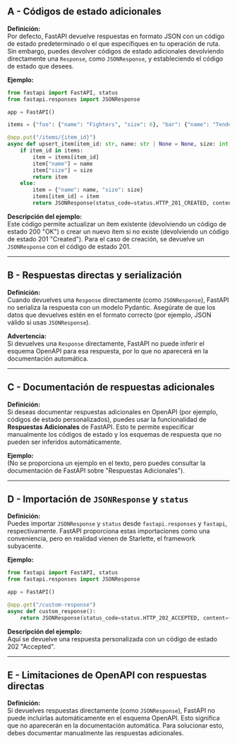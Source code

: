 ## A - Códigos de estado adicionales

**Definición:**  
Por defecto, FastAPI devuelve respuestas en formato JSON con un código de estado predeterminado o el que especifiques en tu operación de ruta. Sin embargo, puedes devolver códigos de estado adicionales devolviendo directamente una `Response`, como `JSONResponse`, y estableciendo el código de estado que desees.

**Ejemplo:**

```python
from fastapi import FastAPI, status
from fastapi.responses import JSONResponse

app = FastAPI()

items = {"foo": {"name": "Fighters", "size": 6}, "bar": {"name": "Tenders", "size": 3}}

@app.put("/items/{item_id}")
async def upsert_item(item_id: str, name: str | None = None, size: int | None = None):
    if item_id in items:
        item = items[item_id]
        item["name"] = name
        item["size"] = size
        return item
    else:
        item = {"name": name, "size": size}
        items[item_id] = item
        return JSONResponse(status_code=status.HTTP_201_CREATED, content=item)
```

**Descripción del ejemplo:**  
Este código permite actualizar un ítem existente (devolviendo un código de estado 200 "OK") o crear un nuevo ítem si no existe (devolviendo un código de estado 201 "Created"). Para el caso de creación, se devuelve un `JSONResponse` con el código de estado 201.

---

## B - Respuestas directas y serialización

**Definición:**  
Cuando devuelves una `Response` directamente (como `JSONResponse`), FastAPI no serializa la respuesta con un modelo Pydantic. Asegúrate de que los datos que devuelves estén en el formato correcto (por ejemplo, JSON válido si usas `JSONResponse`).

**Advertencia:**  
Si devuelves una `Response` directamente, FastAPI no puede inferir el esquema OpenAPI para esa respuesta, por lo que no aparecerá en la documentación automática.

---

## C - Documentación de respuestas adicionales

**Definición:**  
Si deseas documentar respuestas adicionales en OpenAPI (por ejemplo, códigos de estado personalizados), puedes usar la funcionalidad de **Respuestas Adicionales** de FastAPI. Esto te permite especificar manualmente los códigos de estado y los esquemas de respuesta que no pueden ser inferidos automáticamente.

**Ejemplo:**  
(No se proporciona un ejemplo en el texto, pero puedes consultar la documentación de FastAPI sobre "Respuestas Adicionales").

---

## D - Importación de `JSONResponse` y `status`

**Definición:**  
Puedes importar `JSONResponse` y `status` desde `fastapi.responses` y `fastapi`, respectivamente. FastAPI proporciona estas importaciones como una conveniencia, pero en realidad vienen de Starlette, el framework subyacente.

**Ejemplo:**

```python
from fastapi import FastAPI, status
from fastapi.responses import JSONResponse

app = FastAPI()

@app.get("/custom-response")
async def custom_response():
    return JSONResponse(status_code=status.HTTP_202_ACCEPTED, content={"message": "Accepted"})
```

**Descripción del ejemplo:**  
Aquí se devuelve una respuesta personalizada con un código de estado 202 "Accepted".

---

## E - Limitaciones de OpenAPI con respuestas directas

**Definición:**  
Si devuelves respuestas directamente (como `JSONResponse`), FastAPI no puede incluirlas automáticamente en el esquema OpenAPI. Esto significa que no aparecerán en la documentación automática. Para solucionar esto, debes documentar manualmente las respuestas adicionales.
